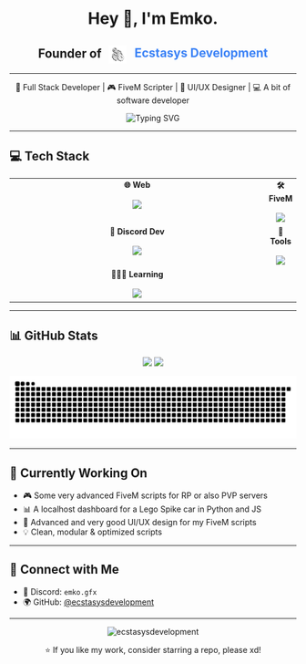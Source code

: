 <h1 align="center">Hey 👋, I'm Emko.</h1>

<h2 align="center">
  Founder of  
  <a href="https://github.com/Ecstasys-Development" target="_blank" style="text-decoration: none; color: inherit;">
    <img src="assets/logo.png" alt="Ecstasys Logo" width="32" height="32" style="vertical-align: middle; margin: 0 8px;">
    <span style="color: #3B82F6;">Ecstasys Development</span>
  </a>
</h2>

---

<p align="center">
  🔧 Full Stack Developer | 🎮 FiveM Scripter | 🎨 UI/UX Designer | 💻 A bit of software developer
</p>

<p align="center">
  <img src="https://readme-typing-svg.demolab.com?font=Fira+Code&weight=500&pause=1000&color=00D9FF&center=true&vCenter=true&width=440&lines=Full+Stack+Web+Developer;FiveM+Scripter+%26+UI+Designer;Clean+Code+%26+Performance+Lover;Always+Learning+New+Things;Currently+Learning+C%2B%2B+And+C%23" alt="Typing SVG" />
</p>

---

## 💻 Tech Stack

<table align="center">
  <tr>
    <td valign="top" align="center" width="50%">
      <b>🌐 Web</b><br><br>
      <img src="https://skillicons.dev/icons?i=html,css,js,ts,tailwindcss" />
    </td>
    <td valign="top" align="center" width="50%">
      <b>🛠️ FiveM</b><br><br>
      <img src="https://skillicons.dev/icons?i=lua,html,css,js,tailwindcss,mysql" />
    </td>
  </tr>
  <tr>
    <td valign="top" align="center" width="50%">
      <b>🤖 Discord Dev</b><br><br>
      <img src="https://skillicons.dev/icons?i=bots,discordjs,js,py" />
    </td>
    <td valign="top" align="center" width="50%">
      <b>🎨 Tools</b><br><br>
      <img src="https://skillicons.dev/icons?i=vscode,visualstudio,unity,github,gitlab" />
    </td>
  </tr>
  <tr>
    <td valign="top" align="center" width="100%">
      <b>🧑🏻‍🎓 Learning</b><br><br>
      <img src="https://skillicons.dev/icons?i=c,cs,cpp,dotnet,azure,cmake,nodejs,unity,unreal" />
    </td>
  </tr>
</table>

---

## 📊 GitHub Stats

<p align="center">
  <img src="https://github-readme-stats.vercel.app/api?username=ecstasysdevelopment&show_icons=truet&theme=transparent&count_private=true" width="47%" />
  <img src="https://github-readme-stats.vercel.app/api/top-langs/?username=ecstasysdevelopment&layout=compact&theme=transparent" width="44%" />
</p>

<p align="center">
<picture>
  <source media="(prefers-color-scheme: dark)" srcset="https://raw.githubusercontent.com/ecstasysdevelopment/ecstasysdevelopment/output/github-snake-dark.svg" />
  <source media="(prefers-color-scheme: light)" srcset="https://raw.githubusercontent.com/ecstasysdevelopment/ecstasysdevelopment/output/github-snake.svg" />
  <img alt="github-snake" src="https://raw.githubusercontent.com/ecstasysdevelopment/ecstasysdevelopment/output/github-snake.svg" />
</picture>
</p>

---

## 🚀 Currently Working On

- 🎮 Some very advanced FiveM scripts for RP or also PVP servers
- 📊 A localhost dashboard for a Lego Spike car in Python and JS  
- 🧠 Advanced and very good UI/UX design for my FiveM scripts 
- 💡 Clean, modular & optimized scripts  

---

## 🤝 Connect with Me

- 💬 Discord: `emko.gfx`  
- 🌍 GitHub: [@ecstasysdevelopment](https://github.com/ecstasysdevelopment)

---

<p align="center">
  <img src="https://komarev.com/ghpvc/?username=ecstasysdevelopment&label=Profile%20views&color=0e75b6&style=flat" alt="ecstasysdevelopment" />
</p>

<p align="center">
  ⭐️ If you like my work, consider starring a repo, please xd!
</p>
